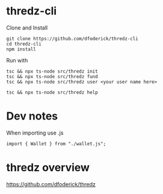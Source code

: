 # thredz-cli

Clone and Install
```
git clone https://github.com/dfoderick/thredz-cli
cd thredz-cli
npm install
```

Run with 
```
tsc && npx ts-node src/thredz init
tsc && npx ts-node src/thredz fund
tsc && npx ts-node src/thredz user <your user name here>
```
```
tsc && npx ts-node src/thredz help
```

# Dev notes
When importing use .js
```
import { Wallet } from "./wallet.js";
```

# thredz overview
https://github.com/dfoderick/thredz

